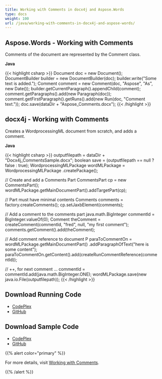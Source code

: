 ```yaml
---
title: Working with Comments in docx4j and Aspose.Words
type: docs
weight: 100
url: /java/working-with-comments-in-docx4j-and-aspose-words/
---
```


## **Aspose.Words - Working with Comments**

Comments of the document are represented by the Comment class.

**Java**

{{< highlight csharp >}}
Document doc = new Document();
DocumentBuilder builder = new DocumentBuilder(doc);
builder.write("Some text is added.");
Comment comment = new Comment(doc, "Aspose", "As", new Date());
builder.getCurrentParagraph().appendChild(comment);
comment.getParagraphs().add(new Paragraph(doc));
comment.getFirstParagraph().getRuns().add(new Run(doc, "Comment text."));
doc.save(dataDir + "Aspose_Comments.docx");
{{< /highlight >}}

## **docx4j - Working with Comments**

Creates a WordprocessingML document from scratch, and adds a comment.

**Java**

{{< highlight csharp >}}
outputfilepath = dataDir + "Docx4j_CommentsSample.docx";
boolean save = (outputfilepath == null ? false : true);
WordprocessingMLPackage wordMLPackage = WordprocessingMLPackage
		.createPackage();

// Create and add a Comments Part
CommentsPart cp = new CommentsPart();
wordMLPackage.getMainDocumentPart().addTargetPart(cp);

// Part must have minimal contents
Comments comments = factory.createComments();
cp.setJaxbElement(comments);

// Add a comment to the comments part
java.math.BigInteger commentId = BigInteger.valueOf(0);
Comment theComment = createComment(commentId, "fred", null,
		"my first comment");
comments.getComment().add(theComment);

// Add comment reference to document
P paraToCommentOn = wordMLPackage.getMainDocumentPart()
		.addParagraphOfText("here is some content");
paraToCommentOn.getContent().add(createRunCommentReference(commentId));

// ++, for next comment ...
commentId = commentId.add(java.math.BigInteger.ONE);
wordMLPackage.save(new java.io.File(outputfilepath));
{{< /highlight >}}

## **Download Running Code**

- [CodePlex](https://aspose-wordsjavadocx4j.codeplex.com/releases/view/618874)
- [GitHub](https://github.com/aspose-words/Aspose.Words-for-Java/releases/tag/Aspose.Words_Java_for_Docx4j-v1.0.0)

## **Download Sample Code**

- [CodePlex](https://aspose-wordsjavadocx4j.codeplex.com/SourceControl/latest#src/main/java/com/aspose/words/examples/featurescomparison/documents/comments/)
- [GitHub](https://github.com/aspose-words/Aspose.Words-for-Java/tree/master/Plugins/Aspose.Words-for-Java_for_Docx4j/src/main/java/com/aspose/words/examples/featurescomparison/documents/comments)

{{% alert color="primary" %}} 

For more details, visit [Working with Comments](/words/java/working-with-comments/).

{{% /alert %}}
